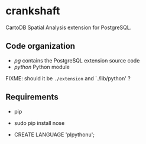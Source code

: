 # crankshaft

CartoDB Spatial Analysis extension for PostgreSQL.

## Code organization

* *pg* contains the PostgreSQL extension source code
* *python* Python module

FIXME: should it be `./extension` and `./lib/python' ?

## Requirements

* pip

* sudo pip install nose
* CREATE LANGUAGE 'plpythonu';
